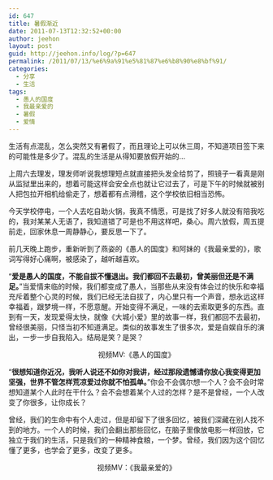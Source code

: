 ```yaml
---
id: 647
title: 暑假渐近
date: 2011-07-13T12:32:52+00:00
author: jeehon
layout: post
guid: http://jeehon.info/log/?p=647
permalink: /2011/07/13/%e6%9a%91%e5%81%87%e6%b8%90%e8%bf%91/
categories:
  - 分享
  - 生活
tags:
  - 愚人的国度
  - 我最亲爱的
  - 暑假
  - 爱情
---
```

生活有点混乱，怎么突然又有暑假了，而且理论上可以休三周，不知道项目签下来的可能性是多少了。混乱的生活是从得知要放假开始的&#8230;

上周六去理发，理发师听说我想理短点就直接把头发全给剪了，照镜子一看真是刚从监狱里出来的，想着可能这样会安全点也就让它过去了，可是下午的时候就被别人把包拉开相机给偷走了，想着都有点滑稽，这个学校依旧相当恐怖。

今天学校停电，一个人去吃自助火锅，我真不情愿，可是找了好多人就没有陪我吃的，我对某某人无语了，我知道错了可是也不用这样吧，桑心。周六放假，周五提前走，回家休息一周静静心，要反思一下了。

前几天晚上跑步，重新听到了燕姿的《愚人的国度》和阿妹的《我最亲爱的》，歌词写得好心痛啊，被感染了，越听越喜欢。<!--more-->

“**爱是愚人的国度，不能自拔不懂退出。我们都回不去最初，曾美丽但还是不满足。**”当爱情来临的时候，我们都变成了愚人，当那些从来没有体会过的快乐和幸福充斥着整个心灵的时候，我们已经无法自拔了，内心里只有一个声音，想永远这样幸福着，跟梦境一样，不愿意醒。开始变得不满足，一味的去索取更多的东西。直到有一天，发现爱得太快，就像《大城小爱》里的故事一样，我们都回不去最初，曾经很美丽，只怪当初不知道满足。类似的故事发生了很多次，爱是自娱自乐的演出，一步一步自我陷入。结局是笑？是哭？

<p style="text-align:center">
  视频MV:《愚人的国度》<br />
</p>

“**很想知道你近况，我听人说还不如你对我讲，经过那段遗憾请你放心我变得更加坚强，世界不管怎样荒凉爱过你就不怕孤单。**”你会不会偶尔想一个人？会不会时常想知道某个人此时在干什么？会不会想着某个人过的怎样？是不是曾经，一个人改变了你很多，让你成长？

曾经，我们的生命中有个人走过，但是却留下了很多回忆，被我们深藏在别人找不到的地方。一个人的时候，我们会翻出那些回忆，在脑子里像放电影一样回放，它独立于我们的生活，只是我们的一种精神食粮，一个梦。曾经，我们因为这个回忆懂了更多，也学会了更多，改变了更多。 

<p style="text-align:center">
  视频MV：《我最亲爱的》<br />
</p>